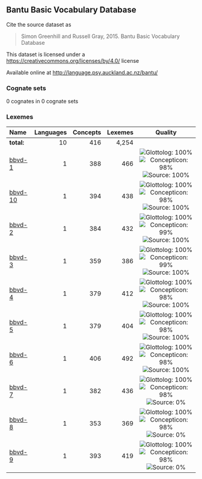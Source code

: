 ## Bantu Basic Vocabulary Database

Cite the source dataset as

> Simon Greenhill and Russell Gray, 2015. Bantu Basic Vocabulary Database

This dataset is licensed under a https://creativecommons.org/licenses/by/4.0/ license

Available online at http://language.psy.auckland.ac.nz/bantu/

### Cognate sets
0 cognates in 0 cognate sets

### Lexemes

Name | Languages | Concepts | Lexemes | Quality
:--- | ---:| ---:| ---:|:---:
**total:** | 10 | 416 | 4,254 | 
[bbvd-1](cldf/bbvd-1.csv) | 1 | 388 | 466 | ![Glottolog: 100%](https://img.shields.io/badge/Glottolog-100%25-brightgreen.svg "Glottolog: 100%") ![Concepticon: 98%](https://img.shields.io/badge/Concepticon-98%25-green.svg "Concepticon: 98%") ![Source: 100%](https://img.shields.io/badge/Source-100%25-brightgreen.svg "Source: 100%")
[bbvd-10](cldf/bbvd-10.csv) | 1 | 394 | 438 | ![Glottolog: 100%](https://img.shields.io/badge/Glottolog-100%25-brightgreen.svg "Glottolog: 100%") ![Concepticon: 98%](https://img.shields.io/badge/Concepticon-98%25-green.svg "Concepticon: 98%") ![Source: 100%](https://img.shields.io/badge/Source-100%25-brightgreen.svg "Source: 100%")
[bbvd-2](cldf/bbvd-2.csv) | 1 | 384 | 432 | ![Glottolog: 100%](https://img.shields.io/badge/Glottolog-100%25-brightgreen.svg "Glottolog: 100%") ![Concepticon: 99%](https://img.shields.io/badge/Concepticon-99%25-brightgreen.svg "Concepticon: 99%") ![Source: 100%](https://img.shields.io/badge/Source-100%25-brightgreen.svg "Source: 100%")
[bbvd-3](cldf/bbvd-3.csv) | 1 | 359 | 386 | ![Glottolog: 100%](https://img.shields.io/badge/Glottolog-100%25-brightgreen.svg "Glottolog: 100%") ![Concepticon: 99%](https://img.shields.io/badge/Concepticon-99%25-green.svg "Concepticon: 99%") ![Source: 100%](https://img.shields.io/badge/Source-100%25-brightgreen.svg "Source: 100%")
[bbvd-4](cldf/bbvd-4.csv) | 1 | 379 | 412 | ![Glottolog: 100%](https://img.shields.io/badge/Glottolog-100%25-brightgreen.svg "Glottolog: 100%") ![Concepticon: 98%](https://img.shields.io/badge/Concepticon-98%25-green.svg "Concepticon: 98%") ![Source: 100%](https://img.shields.io/badge/Source-100%25-brightgreen.svg "Source: 100%")
[bbvd-5](cldf/bbvd-5.csv) | 1 | 379 | 404 | ![Glottolog: 100%](https://img.shields.io/badge/Glottolog-100%25-brightgreen.svg "Glottolog: 100%") ![Concepticon: 98%](https://img.shields.io/badge/Concepticon-98%25-green.svg "Concepticon: 98%") ![Source: 100%](https://img.shields.io/badge/Source-100%25-brightgreen.svg "Source: 100%")
[bbvd-6](cldf/bbvd-6.csv) | 1 | 406 | 492 | ![Glottolog: 100%](https://img.shields.io/badge/Glottolog-100%25-brightgreen.svg "Glottolog: 100%") ![Concepticon: 98%](https://img.shields.io/badge/Concepticon-98%25-green.svg "Concepticon: 98%") ![Source: 100%](https://img.shields.io/badge/Source-100%25-brightgreen.svg "Source: 100%")
[bbvd-7](cldf/bbvd-7.csv) | 1 | 382 | 436 | ![Glottolog: 100%](https://img.shields.io/badge/Glottolog-100%25-brightgreen.svg "Glottolog: 100%") ![Concepticon: 98%](https://img.shields.io/badge/Concepticon-98%25-green.svg "Concepticon: 98%") ![Source: 0%](https://img.shields.io/badge/Source-0%25-red.svg "Source: 0%")
[bbvd-8](cldf/bbvd-8.csv) | 1 | 353 | 369 | ![Glottolog: 100%](https://img.shields.io/badge/Glottolog-100%25-brightgreen.svg "Glottolog: 100%") ![Concepticon: 98%](https://img.shields.io/badge/Concepticon-98%25-green.svg "Concepticon: 98%") ![Source: 0%](https://img.shields.io/badge/Source-0%25-red.svg "Source: 0%")
[bbvd-9](cldf/bbvd-9.csv) | 1 | 393 | 419 | ![Glottolog: 100%](https://img.shields.io/badge/Glottolog-100%25-brightgreen.svg "Glottolog: 100%") ![Concepticon: 98%](https://img.shields.io/badge/Concepticon-98%25-green.svg "Concepticon: 98%") ![Source: 0%](https://img.shields.io/badge/Source-0%25-red.svg "Source: 0%")